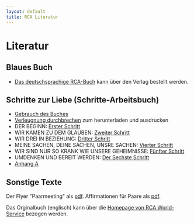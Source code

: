 ```yaml
---
layout: default
title: RCA Literatur
---
```

# Literatur

## Blaues Buch

* [Das deutschsprachige RCA-Buch](
https://tredition.de/autoren/recovering-couples-anonymous-rca-25560/anonyme-paare-in-genesung-paperback-109018/) kann über den Verlag bestellt werden.

## Schritte zur Liebe (Schritte-Arbeitsbuch)

* [Gebrauch des Buches](/files/GebrauchDesBuches.pdf)
* [Verleugnung durchbrechen](/files/RCA-GreenBookDENIAL.pdf) zum herunterladen und ausdrucken
* DER BEGINN: [Erster Schritt](/files/1.Schritt.pdf)
* WIR KAMEN ZU DEM GLAUBEN: [Zweiter Schritt](/files/2.Schritt.pdf)
* WIR DREI IN BEZIEHUNG: [Dritter Schritt](/files/3.Schritt.pdf)
* MEINE SACHEN, DEINE SACHEN, UNSRE SACHEN: [Vierter Schritt](/files/4.Schritt.pdf)
* WIR SIND NUR SO KRANK WIE UNSERE GEHEIMNISSE: [Fünfter Schritt](/files/5.Schritt.pdf)
* UMDENKEN UND BEREIT WERDEN: [Der Sechste Schritt](/files/6.Schritt.pdf)
* [Anhang A](/files/Anhang-A.pdf)


## Sonstige Texte

Der Flyer "Paarmeeting" als [pdf](/files/rca_flyer_2010.pdf).
Affirmationen für Paare als [pdf](/files/AffirmationenFuerPaareRCA.pdf).

Das Orginalbuch (englisch) kann über die [Homepage von RCA World-Service](http://www.recovering-couples.org) bezogen werden. 
